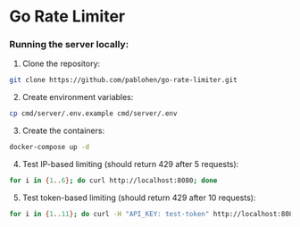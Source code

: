 # Go Rate Limiter

### Running the server locally:

1. Clone the repository:

```zsh
git clone https://github.com/pablohen/go-rate-limiter.git
```

2. Create environment variables:

```zsh
cp cmd/server/.env.example cmd/server/.env
```

3. Create the containers:

```zsh
docker-compose up -d
```

4. Test IP-based limiting (should return 429 after 5 requests):

```zsh
for i in {1..6}; do curl http://localhost:8080; done
```

5. Test token-based limiting (should return 429 after 10 requests):

```zsh
for i in {1..11}; do curl -H "API_KEY: test-token" http://localhost:8080; done
```
